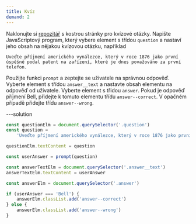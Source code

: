 ```yaml
---
title: Kvíz
demand: 2
---
```


Naklonujte si [repozitář](https://github.com/Czechitas-podklady-WEB/kviz-zadani) s kostrou stránky pro kvízové otázky. Napište JavaScriptový program, který vybere element s třídou `question` a nastaví jeho obsah na nějakou kvízovou otázku, například

```text
Uveďte příjmení amerického vynálezce, který v roce 1876 jako první úspěšně podal patent na zařízení, které je dnes považováno za první telefon.
```

Použijte funkci `prompt` a zeptejte se uživatele na správnou odpověď. Vyberte element s třídou `answer__text` a nastavte obsah elementu na odpověď od uživatele. Vyberte element s třidou `answer`. Pokud je odpověď příjmení Bell, přidejte k tomuto elementu třídu `answer--correct`. V opačném případě přidejte třídu `answer--wrong`.

---solution

```js
const questionElm = document.querySelector('.question')
const question =
	'Uveďte příjmení amerického vynálezce, který v roce 1876 jako první úspěšně podal patent na zařízení, které je dnes považováno za první telefon.'

questionElm.textContent = question

const userAnswer = prompt(question)

const answerTextElm = document.querySelector('.answer__text')
answerTextElm.textContent = userAnswer

const answerElm = document.querySelector('.answer')

if (userAnswer === 'Bell') {
	answerElm.classList.add('answer--correct')
} else {
	answerElm.classList.add('answer--wrong')
}
```
